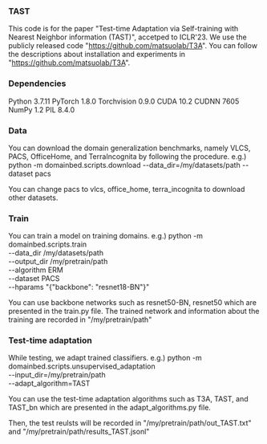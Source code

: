 ### TAST ###
This code is for the paper "Test-time Adaptation via Self-training with Nearest Neighbor information (TAST)", accetped to ICLR'23.
We use the publicly released code "https://github.com/matsuolab/T3A".
You can follow the descriptions about installation and experiments in "https://github.com/matsuolab/T3A".

### Dependencies ###
Python 3.7.11
PyTorch 1.8.0
Torchvision 0.9.0
CUDA 10.2
CUDNN 7605
NumPy 1.2
PIL 8.4.0

### Data ###
You can download the domain generalization benchmarks, namely VLCS, PACS, OfficeHome, and TerraIncognita by following the procedure.
e.g.) python -m domainbed.scripts.download --data_dir=/my/datasets/path --dataset pacs

You can change pacs to vlcs, office_home, terra_incognita to download other datasets.

### Train ###
You can train a model on training domains.
e.g.) python -m domainbed.scripts.train\
       --data_dir /my/datasets/path\
       --output_dir /my/pretrain/path\
       --algorithm ERM\
       --dataset PACS\
       --hparams "{\"backbone\": \"resnet18-BN\"}" 

You can use backbone networks such as resnet50-BN, resnet50 which are presented in the train.py file.
The trained network and information about the training are recorded in "/my/pretrain/path"

### Test-time adaptation ###
While testing, we adapt trained classifiers.
e.g.)  python -m domainbed.scripts.unsupervised_adaptation\
       --input_dir=/my/pretrain/path\
       --adapt_algorithm=TAST

You can use the test-time adaptation algorithms such as T3A, TAST, and TAST_bn which are presented in the adapt_algorithms.py file.

Then, the test reulsts will be recorded in "/my/pretrain/path/out_TAST.txt" and "/my/pretrain/path/results_TAST.jsonl"
